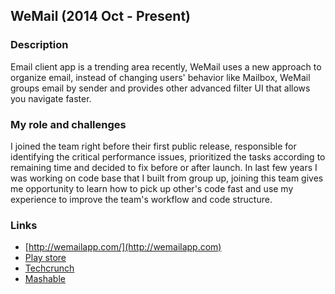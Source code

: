 
## WeMail (2014 Oct - Present)

### Description

Email client app is a trending area recently, WeMail uses a new approach to organize email, instead of changing users' behavior like Mailbox, WeMail groups email by sender and provides other advanced filter UI that allows you navigate faster.


### My role and challenges

I joined the team right before their first public release, responsible for identifying the critical performance issues, prioritized the tasks according to remaining time and decided to fix before or after launch. In last few years I was working on code base that I built from group up, joining this team gives me opportunity to learn how to pick up other's code fast and use my experience to improve the team's workflow and code structure.

### Links

* [http://wemailapp.com/](http://wemailapp.com)
* [Play store](https://play.google.com/store/apps/details?id=com.wemail)
* [Techcrunch](http://techcrunch.com/2014/11/18/wemail-raises-1m-from-twitch-reddit-founders-for-intelligently-designed-mobile-e-mail/)
* [Mashable](http://mashable.com/2014/11/18/wemail/)
